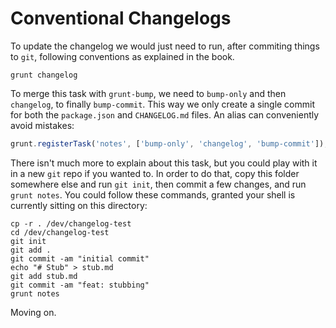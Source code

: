 # Conventional Changelogs

To update the changelog we would just need to run, after commiting things to `git`, following conventions as explained in the book.

```shell
grunt changelog
```

To merge this task with `grunt-bump`, we need to `bump-only` and then `changelog`, to finally `bump-commit`. This way we only create a single commit for both the `package.json` and `CHANGELOG.md` files. An alias can conveniently avoid mistakes:

```js
grunt.registerTask('notes', ['bump-only', 'changelog', 'bump-commit']);
```

There isn't much more to explain about this task, but you could play with it in a new `git` repo if you wanted to. In order to do that, copy this folder somewhere else and run `git init`, then commit a few changes, and run `grunt notes`. You could follow these commands, granted your shell is currently sitting on this directory:

```shell
cp -r . /dev/changelog-test
cd /dev/changelog-test
git init
git add .
git commit -am "initial commit"
echo "# Stub" > stub.md
git add stub.md
git commit -am "feat: stubbing"
grunt notes
```

Moving on.
